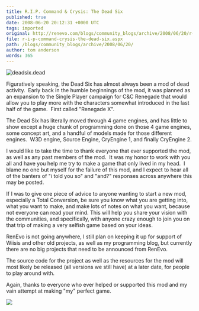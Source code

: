 ```yaml
---
title: R.I.P. Command & Crysis: The Dead Six
published: true
date: 2008-06-20 20:12:31 +0000 UTC
tags: imported 
original: http://renevo.com/blogs/community_blogs/archive/2008/06/20/r-i-p-command-crysis-the-dead-six.aspx
file: r-i-p-command-crysis-the-dead-six.aspx
path: /blogs/community_blogs/archive/2008/06/20/
author: tom anderson
words: 365
---
```

![deadsix.dead][1]

Figuratively speaking, the Dead Six has almost always been a mod of dead activity.  Early back in the humble beginnings of the mod, it was planned as an expansion to the Single Player campaign for C&C Renegade that would allow you to play more with the characters somewhat introduced in the last half of the game.  First called "Renegade X".

The Dead Six has literally moved through 4 game engines, and has little to show except a huge chunk of programming done on those 4 game engines, some concept art, and a handful of models made for those different engines.  W3D engine, Source Engine, CryEngine 1, and finally CryEngine 2.

I would like to take the time to thank everyone that ever supported the mod, as well as any past members of the mod.  It was my honor to work with you all and have you help me try to make a game that only lived in my head.  I blame no one but myself for the failure of this mod, and I expect to hear all of the banters of "i told you so" and "and?" responses across anywhere this may be posted.

If I was to give one piece of advice to anyone wanting to start a new mod, especially a Total Conversion, be sure you know what you are getting into, what you want to make, and make lots of notes on what you want, because not everyone can read your mind. This will help you share your vision with the communities, and specifically, with anyone crazy enough to join you on that trip of making a very selfish game based on your ideas.

RenEvo is not going anywhere, I still plan on keeping it up for support of Wiisis and other old projects, as well as my programming blog, but currently there are no big projects that need to be announced from RenEvo.

The source code for the project as well as the resources for the mod will most likely be released (all versions we still have) at a later date, for people to play around with.

Again, thanks to everyone who ever helped or supported this mod and my vain attempt at making "my" perfect game.

![][2]

[1]: http://www.renevo.com/blogs/community_blogs/WindowsLiveWriter/R.I.P.CommandCrysisTheDeadSix_C7C3/deadsix.dead_3.png
[2]: http://renevo.com/aggbug.aspx?PostID=1945

